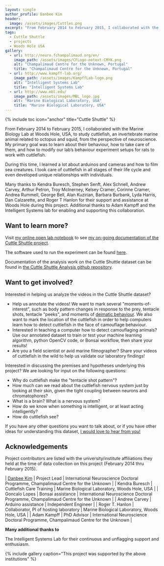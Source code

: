 ```yaml
---
layout: single
author_profile: Danbee Kim
header:
  image: /assets/images/Cuttles.png
excerpt: "From February 2014 to February 2015, I collaborated with the Marine Biology Lab at Woods Hole, USA, to study cuttlefish, an invertebrate marine animal related to octopus and squid, from the perspective of neuroscience. My primary goal was to learn about their behaviour, how to take care of them, and how to modify our lab’s behaviour experiment setups for rats to work with cuttlefish."
tags:
  - Cuttle Shuttle
  - projects
  - Woods Hole USA
gallery: 
  - url: http://neuro.fchampalimaud.org/en/
    image_path: /assets/images/CFLogo-notext-CMYK.png
    alt: "Champalimaud Centre for the Unknown, Portugal"
    title: "Champalimaud Centre for the Unknown, Portugal"
  - url: http://www.kampff-lab.org/
    image_path: /assets/images/KampffLab-logo.png
    alt: "Intelligent Systems Lab"
    title: "Intelligent Systems Lab" 
  - url: http://www.mbl.edu/
    image_path: /assets/images/MBL_logo.jpg
    alt: "Marine Biological Laboratory, USA"
    title: "Marine Biological Laboratory, USA"
---
```


{% include toc icon="anchor" title="Cuttle Shuttle" %}

From February 2014 to February 2015, I collaborated with the Marine Biology Lab at Woods Hole, USA, to study cuttlefish, an invertebrate marine animal related to octopus and squid, from the perspective of neuroscience. My primary goal was to learn about their behaviour, how to take care of them, and how to modify our lab’s behaviour experiment setups for rats to work with cuttlefish.

During this time, I learned a lot about arduinos and cameras and how to film sea creatures. I took care of cuttlefish in all stages of their life cycle and even developed unique relationships with individuals.

Many thanks to Kendra Buresch, Stephen Senft, Alex Schnell, Andrew Carvey, Arthur Petron, Troy McInerney, Kelsey Cramer, Corinne Cramer, Andrea Rummell, George Bell, Alan Kuzirian, Barbara Burbank, Lyda Harris, Dan Calzarette, and Roger T Hanlon for their support and assistance at Woods Hole during this project. Additional thanks to Adam Kampff and the Intelligent Systems lab for enabling and supporting this collaboration.

## Want to learn more?

Visit [my online open lab notebook](http://www.danbeekim.org/open-lab-notebook/) to see [my on-going documentation of the Cuttle Shuttle project](http://www.danbeekim.org/open-lab-notebook/cuttlefish-hunting-behavior/). 

The software used to run the experiment can be found [here](https://github.com/everymind/CuttleShuttle/tree/gh-pages/experiment). 

Documentation of the analysis work on the Cuttle Shuttle dataset can be found in [the Cuttle Shuttle Analysis github repository](https://github.com/everymind/CuttleShuttle-Analysis).

## Want to get involved?

Interested in helping us analyze the videos in the Cuttle Shuttle dataset? 

- Help us annotate the videos! We want to mark several "moments-of-interest", such as body pattern changes in response to the prey, tentacle shots, tentacle "peeks", and moments of [deimatic behaviour](https://en.wikipedia.org/wiki/Deimatic_behaviour). We also want to mark the location of the cuttlefish in order to help computers learn how to detect cuttlefish in the face of camouflage behaviour. 
- Interested in teaching a computer how to detect camouflaging animals? Use our annotated dataset to train or test your machine learning algorithm, python OpenCV code, or Bonsai workflow, then share your results!
- Are you a field scientist or avid marine filmographer? Share your videos of cuttlefish in the wild to help us validate our laboratory findings!

Interested in discussing the premises and hypotheses underlying this project? We are looking for input on the following questions:

- Why do cuttlefish make the "tentacle shot pattern"?
- How much can we read about the cuttlefish nervous system just by looking at their skin, given the tight coupling between neurons and chromatophores?
- What is a brain? What is a nervous system? 
- How do we know when something is intelligent, or at least acting intelligently?
- How do cuttlefish see?

If you have any other questions you want to talk about, or if you have other ideas for understanding this dataset, [I would love to hear from you!](mailto:danbee@alum.mit.edu)

## Acknowledgements

Project contributors are listed with the university/institute affiliations they held at the time of data collection on this project (February 2014 thru February 2015). 

| [Danbee Kim](danbeekim.org) | Project Lead | International Neuroscience Doctoral Programme, Champalimaud Centre for the Unknown |
| Kendra Buresch | Cuttlefish Care Training | Marine Biological Laboratory, Woods Hole, USA |
| Goncalo Lopes  | Bonsai assistance | International Neuroscience Doctoral Programme, Champalimaud Centre for the Unknown |
| Andrew Carvey  | Arduino assistance | Independent Engineer |
| Roger T. Hanlon | Collaborator, PI of hosting laboratory | Marine Biological Laboratory, Woods Hole, USA |
| Adam Kampff     | PhD Advisor | International Neuroscience Doctoral Programme, Champalimaud Centre for the Unknown |

**Many additional thanks to** 

The Intelligent Systems Lab for their continuous and unflagging support and enthusiasm.

{% include gallery caption="This project was supported by the above institutions" %}

